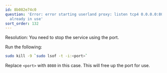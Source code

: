 ```yaml
---
id: 8b082e74c0
question: 'Error: error starting userland proxy: listen tcp4 0.0.0.0:8080: bind: address
  already in use'
sort_order: 132
---
```


Resolution: You need to stop the service using the port.

Run the following:

```bash
sudo kill -9 `sudo lsof -t -i:<port>`
```

Replace `<port>` with `8080` in this case. This will free up the port for use.